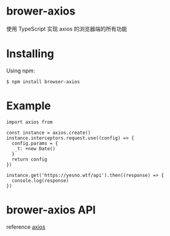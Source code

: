 # brower-axios

使用 TypeScript 实现 axios 的浏览器端的所有功能

# Installing

Using npm:
```$xslt
$ npm install browser-axios
```
# Example
```$xslt
import axios from

const instance = axios.create()
instance.interceptors.request.use((config) => {
  config.params = {
   _t: +new Date()
  }
  return config
})

instance.get('https://yesno.wtf/api').then((response) => {
  console.log(response)
})
```

# brower-axios API
reference [axios](https://github.com/axios/axios)
